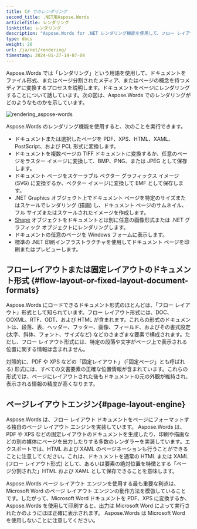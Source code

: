 ```yaml
---
title: C# でのレンダリング
second_title: .NET用Aspose.Words
articleTitle: レンダリング
linktitle: レンダリング
description: "Aspose.Words for .NET レンダリング機能を使用して、フロー レイアウト ドキュメントをページにフォーマットし、そのドキュメントまたは選択したページを他のドキュメント (PDF、HTML、XPS など) または画像 (TIFF、PNG、SVG など) 形式に変換します。 C# を使用した表示、さらなる変換、または印刷。"
type: docs
weight: 20
url: /ja/net/rendering/
timestamp: 2024-01-27-14-07-04
---
```


Aspose.Words では「レンダリング」という用語を使用して、ドキュメントをファイル形式、またはページ分割されたメディア、またはページの概念を持つメディアに変換するプロセスを説明します。ドキュメントをページにレンダリングすることについて話しています。次の図は、Aspose.Words でのレンダリングがどのようなものかを示しています。

![rendering_aspose-words](/words/net/rendering/rendering-1.png)

Aspose.Words のレンダリング機能を使用すると、次のことを実行できます。

- ドキュメントまたは選択したページを PDF、XPS、HTML、XAML、PostScript、および PCL 形式に変換します。
- ドキュメントを複数ページの TIFF ドキュメントに変換するか、任意のページをラスター イメージに変換して、BMP、PNG、または JPEG として保存します。
- ドキュメント ページをスケーラブル ベクター グラフィックス イメージ (SVG) に変換するか、ベクター イメージに変換して EMF として保存します。
- .NET Graphics オブジェクト上でドキュメント ページを特定のサイズまたはスケールでレンダリング (描画) し、ドキュメント ページのサムネイル、フル サイズまたはスケールされたイメージを作成します。
- [Shape](https://reference.aspose.com/words/net/aspose.words.drawing/shape/) オブジェクトをドキュメントとは別に任意の画像形式または .NET グラフィック オブジェクトにレンダリングします。
- ドキュメントの任意のページを Windows フォームに表示します。
- 標準の .NET 印刷インフラストラクチャを使用してドキュメント ページを印刷またはプレビューします。

## フローレイアウトまたは固定レイアウトのドキュメント形式 {#flow-layout-or-fixed-layout-document-formats}

Aspose.Words にロードできるドキュメント形式のほとんどは、「フロー レイアウト」形式として知られています。フロー レイアウト形式には、DOC、OOXML、RTF、ODT、および HTML が含まれます。これらの形式のドキュメントは、段落、表、ヘッダー、フッター、画像、フィールド、およびその書式設定 (太字、斜体、フォント、サイズなど) などのさまざまな要素で構成されます。ただし、フロー レイアウト形式には、特定の段落や文字がページ上で表示される位置に関する情報は含まれません。

対照的に、PDF や XPS などの「固定レイアウト」 (「固定ページ」とも呼ばれる) 形式には、すべての文書要素の正確な位置情報が含まれています。これらの形式では、ページにレイアウトされた後もドキュメントの元の外観が維持され、表示される情報の精度が高くなります。

## ページレイアウトエンジン{#page-layout-engine}

Aspose.Words は、フロー レイアウト ドキュメントをページにフォーマットする独自のページ レイアウト エンジンを実装しています。 Aspose.Words は、PDF や XPS などの固定レイアウトのドキュメントを生成したり、印刷や描画などの別の媒体にページを出力したりする多数のレンダラーを実装しています。エクスポートでは、HTML および XAML のページネーションも行うことができることに注意してください。これは、ドキュメントを通常の HTML または XAML (フロー レイアウト形式) として、あるいは要素の絶対位置を特徴とする「ページ分割された」HTML および XAML として保存できることを意味します。

Aspose.Words ページ レイアウト エンジンを使用する最も重要な利点は、Microsoft Word のページ レイアウト エンジンの動作方法を模倣していることです。したがって、Microsoft Word ドキュメントを PDF、XPS に変換するか、Aspose.Words を使用して印刷すると、出力は Microsoft Word によって実行されたかのようにほぼ正確に表示されます。 Aspose.Words は Microsoft Word を使用しないことに注意してください。
